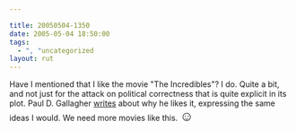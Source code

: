 ```yaml
---

title: 20050504-1350
date: 2005-05-04 18:50:00
tags:
  - ", "uncategorized
layout: rut
---
```


<p> Have I mentioned that I like the movie "The Incredibles"?
I do. Quite a bit, and not just for the attack on political
correctness that is quite explicit in its plot.  Paul D. Gallagher <a href="http://www.townhall.com/columnists/GuestColumns/Gallagher20050501.shtml">writes</a>
about why he likes it, expressing the same ideas I would.  We need
more movies like this. <font size="+2">&#x263a;</font></p>

